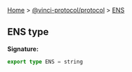 [Home](./index.md) &gt; [@vinci-protocol/protocol](./protocol.md) &gt; [ENS](./protocol.ens.md)

## ENS type

<b>Signature:</b>

```typescript
export type ENS = string
```
